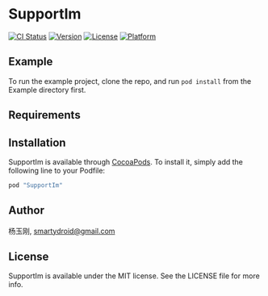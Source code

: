 # SupportIm

[![CI Status](http://img.shields.io/travis/杨玉刚/SupportIm.svg?style=flat)](https://travis-ci.org/杨玉刚/SupportIm)
[![Version](https://img.shields.io/cocoapods/v/SupportIm.svg?style=flat)](http://cocoapods.org/pods/SupportIm)
[![License](https://img.shields.io/cocoapods/l/SupportIm.svg?style=flat)](http://cocoapods.org/pods/SupportIm)
[![Platform](https://img.shields.io/cocoapods/p/SupportIm.svg?style=flat)](http://cocoapods.org/pods/SupportIm)

## Example

To run the example project, clone the repo, and run `pod install` from the Example directory first.

## Requirements

## Installation

SupportIm is available through [CocoaPods](http://cocoapods.org). To install
it, simply add the following line to your Podfile:

```ruby
pod "SupportIm"
```

## Author

杨玉刚, smartydroid@gmail.com

## License

SupportIm is available under the MIT license. See the LICENSE file for more info.
